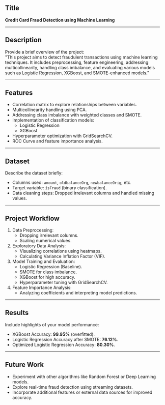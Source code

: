 ## **Title**
**Credit Card Fraud Detection using Machine Learning**

---

## **Description**
Provide a brief overview of the project:  
"This project aims to detect fraudulent transactions using machine learning techniques. It includes preprocessing, feature engineering, addressing multicollinearity, handling class imbalance, and evaluating various models such as Logistic Regression, XGBoost, and SMOTE-enhanced models."

---

## **Features**
- Correlation matrix to explore relationships between variables.
- Multicollinearity handling using PCA.
- Addressing class imbalance with weighted classes and SMOTE.
- Implementation of classification models:
  - Logistic Regression
  - XGBoost
- Hyperparameter optimization with GridSearchCV.
- ROC Curve and feature importance analysis.

---

## **Dataset**
Describe the dataset briefly:
- Columns used: `amount`, `oldbalanceOrg`, `newbalanceOrig`, etc.
- Target variable: `isFraud` (binary classification).
- Data cleaning steps: Dropped irrelevant columns and handled missing values.

---

## **Project Workflow**
1. Data Preprocessing:
   - Dropping irrelevant columns.
   - Scaling numerical values.
2. Exploratory Data Analysis:
   - Visualizing correlations using heatmaps.
   - Calculating Variance Inflation Factor (VIF).
3. Model Training and Evaluation:
   - Logistic Regression (Baseline).
   - SMOTE for class imbalance.
   - XGBoost for high accuracy.
   - Hyperparameter tuning with GridSearchCV.
4. Feature Importance Analysis:
   - Analyzing coefficients and interpreting model predictions.

---

## **Results**
Include highlights of your model performance:
- XGBoost Accuracy: **99.95%** (overfitted).
- Logistic Regression Accuracy after SMOTE: **76.12%**.
- Optimized Logistic Regression Accuracy: **80.30%**.

---

## **Future Work**
- Experiment with other algorithms like Random Forest or Deep Learning models.
- Explore real-time fraud detection using streaming datasets.
- Incorporate additional features or external data sources for improved accuracy.
